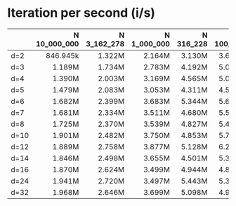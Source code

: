 # Iteration per second (i/s)

|      |N 10_000_000|N 3_162_278|N 1_000_000|N 316_228|N 100_000|N 31_623|N 10_000|  N 3162|  N 1000|   N 316|   N 100|    N 32|    N 10|
|:-----|-----------:|----------:|----------:|--------:|--------:|-------:|-------:|-------:|-------:|-------:|-------:|-------:|-------:|
|d=2   |    846.945k|     1.322M|     2.164M|   3.130M|   3.694M|  4.479M|  4.610M|  5.327M|  6.148M|  6.680M|  8.158M|  9.178M| 11.132M|
|d=3   |      1.189M|     1.734M|     2.783M|   4.192M|   5.010M|  5.470M|  6.150M|  7.107M|  8.105M|  9.085M| 10.043M| 11.077M| 11.989M|
|d=4   |      1.390M|     2.003M|     3.169M|   4.565M|   5.001M|  5.473M|  6.130M|  6.911M|  7.633M|  8.641M|  8.683M| 10.184M| 11.519M|
|d=5   |      1.479M|     2.083M|     3.053M|   4.311M|   4.525M|  5.296M|  5.934M|  7.141M|  6.805M|  8.569M|  9.477M|  9.741M| 11.099M|
|d=6   |      1.682M|     2.399M|     3.683M|   5.344M|   5.686M|  6.426M|  6.519M|  6.778M|  8.474M|  8.443M|  9.827M| 11.371M| 11.290M|
|d=7   |      1.681M|     2.334M|     3.511M|   4.680M|   5.579M|  5.657M|  6.617M|  6.487M|  7.362M|  9.762M|  9.325M| 10.959M| 11.165M|
|d=8   |      1.725M|     2.370M|     3.539M|   4.827M|   5.419M|  6.239M|  6.352M|  7.966M|  7.379M|  9.361M|  9.447M| 10.507M| 11.358M|
|d=10  |      1.901M|     2.482M|     3.750M|   4.853M|   5.752M|  6.419M|  6.899M|  7.798M|  8.442M|  8.714M| 10.202M| 11.231M| 11.875M|
|d=12  |      1.889M|     2.758M|     3.877M|   5.128M|   6.253M|  6.453M|  7.506M|  7.153M|  9.111M|  9.422M| 11.050M|  9.796M| 11.463M|
|d=14  |      1.846M|     2.498M|     3.655M|   4.501M|   5.336M|  5.537M|  7.269M|  6.898M|  7.792M|  7.954M| 11.379M|  9.615M| 11.818M|
|d=16  |      1.870M|     2.624M|     3.499M|   4.944M|   4.874M|  5.990M|  5.742M|  7.118M|  7.403M|  7.041M|  9.680M|  8.967M| 11.705M|
|d=24  |      1.941M|     2.720M|     3.497M|   5.443M|   5.303M|  5.454M|  6.565M|  6.782M|  6.783M|  9.691M|  9.417M|  8.996M| 11.647M|
|d=32  |      1.968M|     2.646M|     3.699M|   5.098M|   4.954M|  6.570M|  6.337M|  6.483M|  8.863M|  8.275M|  9.422M|  9.832M| 11.782M|
